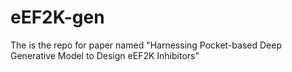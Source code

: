 # eEF2K-gen
The is the repo for paper named "Harnessing Pocket-based Deep Generative Model to Design eEF2K Inhibitors"
